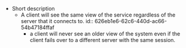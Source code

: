 - Short description
	- A client will see the same view of the service regardless of the server that it connects to.
	  id:: 626eb1e6-62c6-440d-ac66-54b47184ffaf
		- a client will never see an older view of the system even if the client fails over to a different server with the same session.